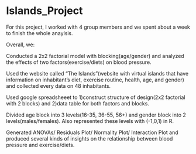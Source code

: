 # Islands_Project

For this project, I worked with 4 group members and we spent about a week to finish the whole anaylsis.


Overall, we:

Conducted a 2x2 factorial model with blocking(age/gender) and analyzed the effects of two factors(exercise/diets) on blood pressure.

Used the website called “The Islands”(website with virtual islands that have information on inhabitant’s diet, exercise routine, health, age, and gender) and collected every data on 48 inhabitants.   

Used google spreadsheeet to 1)construct structure of design(2x2 factorial with 2 blocks) and 2)data table for both factors and blocks.

Divided age block into 3 levels(16-35, 36-55, 56+) and gender block into 2 levels(males/females). Also represented these levels with (-1,0,1) in R.

Generated ANOVAs/ Residuals Plot/ Normality Plot/ Interaction Plot and produced several kinds of insights on the relationship between blood pressure and exercise/diets.
